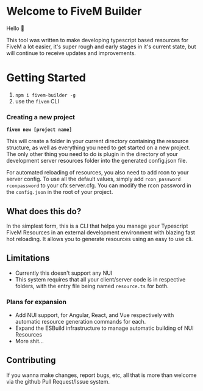 # Welcome to FiveM Builder
Hello :wave:

This tool was written to make developing typescript based resources for FiveM a lot easier, it's super rough and early stages in it's current state, but will continue to receive updates and improvements.

# Getting Started

1. `npm i fivem-builder -g`
2.  use the `fivem` CLI

### Creating a new project
**`fivem new [project name]`**

This will create a folder in your current directory containing the resource structure, as well as everything you need to get started on a new project. The only other thing you need to do is plugin in the directory of your development server resources folder into the generated config.json file.

For automated reloading of resources, you also need to add rcon to your server config. To use all the default values, simply add `rcon_password rconpassword` to your cfx server.cfg. You can modify the rcon password in the `config.json` in the root of your project.
  

## What does this do?

In the simplest form, this is a CLI that helps you manage your Typescript FiveM Resources in an external development environment with blazing fast hot reloading. It allows you to generate resources using an easy to use cli.

## Limitations
- Currently this doesn't support any NUI
- This system requires that all your client/server code is in respective folders, with the entry file being named `resource.ts` for both.

### Plans for expansion
 - Add NUI support, for Angular, React, and Vue respectively with automatic resource generation commands for each.
 - Expand the ESBuild infrastructure to manage automatic building of NUI Resources
 - More shit...

## Contributing
If you wanna make changes, report bugs, etc, all that is more than welcome via the github Pull Request/Issue system.